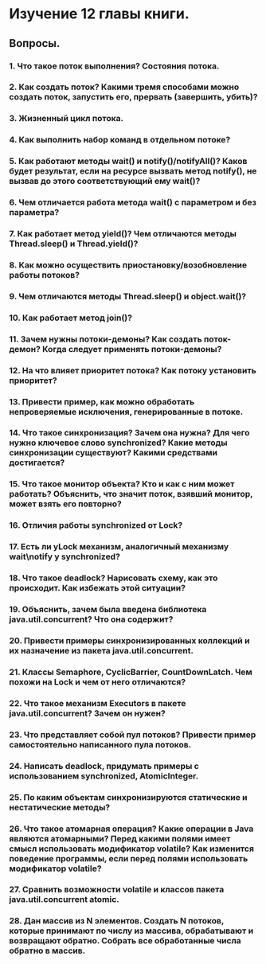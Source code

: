 # Изучение 12 главы книги.
## Вопросы.
### 1. Что такое поток выполнения? Состояния потока.
### 2. Как создать поток? Какими тремя способами можно создать поток, запустить его, прервать (завершить, убить)?
### 3. Жизненный цикл потока.
### 4. Как выполнить набор команд в отдельном потоке?
### 5. Как работают методы wait() и notify()/notifyAll()? Каков будет результат, если на ресурсе вызвать метод notify(), не вызвав до этого соответствующий ему wait()?
### 6. Чем отличается работа метода wait() с параметром и без параметра?
### 7. Как работает метод yield()? Чем отличаются методы Thread.sleep() и Thread.yield()?
### 8. Как можно осуществить приостановку/возобновление работы потоков?
### 9. Чем отличаются методы Thread.sleep() и object.wait()?
### 10. Как работает метод join()?
### 11. Зачем нужны потоки-демоны? Как создать поток-демон? Когда следует применять потоки-демоны?
### 12. На что влияет приоритет потока? Как потоку установить приоритет?
### 13. Привести пример, как можно обработать непроверяемые исключения, генерированные в потоке.
### 14. Что такое синхронизация? Зачем она нужна? Для чего нужно ключевое слово synсhronized? Какие методы синхронизации существуют? Какими средствами достигается?
### 15. Что такое монитор объекта? Кто и как с ним может работать? Объяснить, что значит поток, взявший монитор, может взять его повторно?
### 16. Отличия работы synсhronized от Lock?
### 17. Есть ли уLock механизм, аналогичный механизму wait\notify у synchronized?
### 18. Что такое deadlock? Нарисовать схему, как это происходит. Как избежать этой ситуации?
### 19. Объяснить, зачем была введена библиотека java.util.concurrent? Что она содержит?
### 20. Привести примеры синхронизированных коллекций и их назначение из пакета java.util.concurrent.
### 21. Классы Semaphore, CyclicBarrier, CountDownLatch. Чем похожи на Lock и чем от него отличаются?
### 22. Что такое механизм Executors в пакете java.util.concurrent? Зачем он нужен?
### 23. Что представляет собой пул потоков? Привести пример самостоятельно написанного пула потоков.
### 24. Написать deadlock, придумать примеры с использованием synchronized, AtomicInteger.
### 25. По каким объектам синхронизируются статические и нестатические методы?
### 26. Что такое атомарная операция? Какие операции в Java являются атомарными? Перед какими полями имеет смысл использовать модификатор volatile? Как изменится поведение программы, если перед полями использовать модификатор volatile?
### 27. Сравнить возможности volatile и классов пакета java.util.concurrent atomic.
### 28. Дан массив из N элементов. Создать N потоков, которые принимают по числу из массива, обрабатывают и возвращают обратно. Собрать все обработанные числа обратно в массив.
